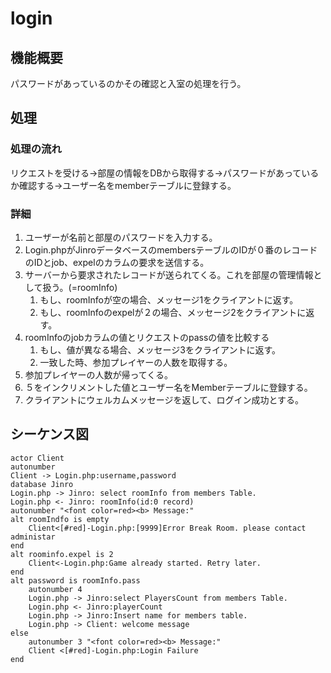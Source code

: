 # login

## 機能概要

パスワードがあっているのかその確認と入室の処理を行う。

## 処理

### 処理の流れ

リクエストを受ける→部屋の情報をDBから取得する→パスワードがあっているか確認する→ユーザー名をmemberテーブルに登録する。

### 詳細

1. ユーザーが名前と部屋のパスワードを入力する。
2. Login.phpがJinroデータベースのmembersテーブルのIDが０番のレコードのIDとjob、expelのカラムの要求を送信する。
3. サーバーから要求されたレコードが送られてくる。これを部屋の管理情報として扱う。(=roomInfo)
   1. もし、roomInfoが空の場合、メッセージ1をクライアントに返す。
   2. もし、roomInfoのexpelが２の場合、メッセージ2をクライアントに返す。
4. roomInfoのjobカラムの値とリクエストのpassの値を比較する
   1. もし、値が異なる場合、メッセージ3をクライアントに返す。
   2. 一致した時、参加プレイヤーの人数を取得する。
5. 参加プレイヤーの人数が帰ってくる。
6. ５をインクリメントした値とユーザー名をMemberテーブルに登録する。
7. クライアントにウェルカムメッセージを返して、ログイン成功とする。


## シーケンス図

```puml
actor Client
autonumber
Client -> Login.php:username,password
database Jinro
Login.php -> Jinro: select roomInfo from members Table.
Login.php <- Jinro: roomInfo(id:0 record)
autonumber "<font color=red><b> Message:"
alt roomIndfo is empty
    Client<[#red]-Login.php:[9999]Error Break Room. please contact administar
end
alt roominfo.expel is 2
    Client<-Login.php:Game already started. Retry later.
end
alt password is roomInfo.pass
    autonumber 4 
    Login.php -> Jinro:select PlayersCount from members Table.
    Login.php <- Jinro:playerCount
    Login.php -> Jinro:Insert name for members table.
    Login.php -> Client: welcome message
else
    autonumber 3 "<font color=red><b> Message:"
    Client <[#red]-Login.php:Login Failure
end
```
